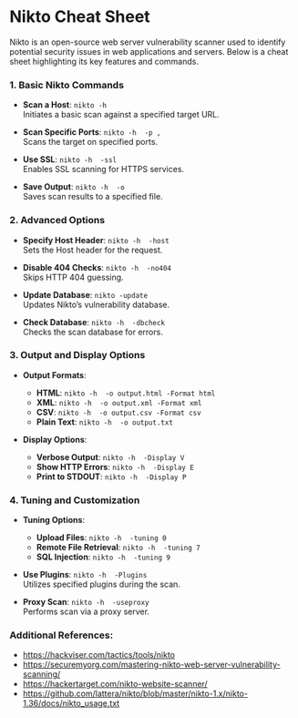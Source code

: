 # Nikto Cheat Sheet

Nikto is an open-source web server vulnerability scanner used to identify potential security issues in web applications and servers. Below is a cheat sheet highlighting its key features and commands.

### 1. **Basic Nikto Commands**

- **Scan a Host**: `nikto -h `  
  Initiates a basic scan against a specified target URL.

- **Scan Specific Ports**: `nikto -h  -p ,`  
  Scans the target on specified ports.

- **Use SSL**: `nikto -h  -ssl`  
  Enables SSL scanning for HTTPS services.

- **Save Output**: `nikto -h  -o `  
  Saves scan results to a specified file.

### 2. **Advanced Options**

- **Specify Host Header**: `nikto -h  -host `  
  Sets the Host header for the request.

- **Disable 404 Checks**: `nikto -h  -no404`  
  Skips HTTP 404 guessing.

- **Update Database**: `nikto -update`  
  Updates Nikto’s vulnerability database.

- **Check Database**: `nikto -h  -dbcheck`  
  Checks the scan database for errors.

### 3. **Output and Display Options**

- **Output Formats**:  
  - **HTML**: `nikto -h  -o output.html -Format html`  
  - **XML**: `nikto -h  -o output.xml -Format xml`  
  - **CSV**: `nikto -h  -o output.csv -Format csv`  
  - **Plain Text**: `nikto -h  -o output.txt`

- **Display Options**:  
  - **Verbose Output**: `nikto -h  -Display V`  
  - **Show HTTP Errors**: `nikto -h  -Display E`  
  - **Print to STDOUT**: `nikto -h  -Display P`

### 4. **Tuning and Customization**

- **Tuning Options**:  
  - **Upload Files**: `nikto -h  -tuning 0`  
  - **Remote File Retrieval**: `nikto -h  -tuning 7`  
  - **SQL Injection**: `nikto -h  -tuning 9`

- **Use Plugins**: `nikto -h  -Plugins `  
  Utilizes specified plugins during the scan.

- **Proxy Scan**: `nikto -h  -useproxy `  
  Performs scan via a proxy server.

### Additional References:
- https://hackviser.com/tactics/tools/nikto
- https://securemyorg.com/mastering-nikto-web-server-vulnerability-scanning/
- https://hackertarget.com/nikto-website-scanner/
- https://github.com/lattera/nikto/blob/master/nikto-1.x/nikto-1.36/docs/nikto_usage.txt

